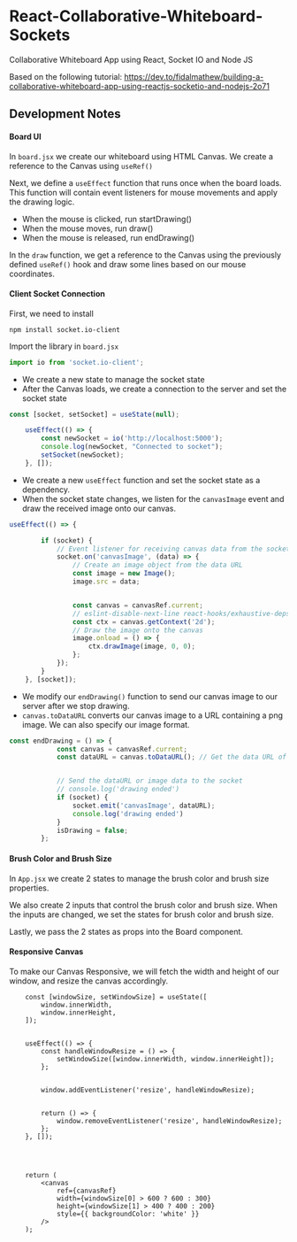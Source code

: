 # React-Collaborative-Whiteboard-Sockets
Collaborative Whiteboard App using React, Socket IO and Node JS

Based on the following tutorial: https://dev.to/fidalmathew/building-a-collaborative-whiteboard-app-using-reactjs-socketio-and-nodejs-2o71

## Development Notes
#### Board UI

In `board.jsx` we create our whiteboard using HTML Canvas. We create a reference to the Canvas using `useRef()`

Next, we define a `useEffect` function that runs once when the board loads. This function will contain event listeners for mouse movements and apply the drawing logic. 

- When the mouse is clicked, run startDrawing()
- When the mouse moves, run draw()
- When the mouse is released, run endDrawing()

In the `draw` function, we get a reference to the Canvas using the previously defined `useRef()` hook and draw some lines based on our mouse coordinates. 

#### Client Socket Connection
First, we need to install 
```
npm install socket.io-client
```

Import the library in `board.jsx`
```jsx
import io from 'socket.io-client';
```

- We create a new state to manage the socket state
- After the Canvas loads, we create a connection to the server and set the socket state

```jsx
const [socket, setSocket] = useState(null);

    useEffect(() => {
        const newSocket = io('http://localhost:5000');
        console.log(newSocket, "Connected to socket");
        setSocket(newSocket);
    }, []);
```

- We create a new `useEffect` function and set the socket state as a dependency. 
- When the socket state changes, we listen for the `canvasImage` event and draw the received image onto our canvas. 

```jsx
useEffect(() => {

        if (socket) {
            // Event listener for receiving canvas data from the socket
            socket.on('canvasImage', (data) => {
                // Create an image object from the data URL
                const image = new Image();
                image.src = data;


                const canvas = canvasRef.current;
                // eslint-disable-next-line react-hooks/exhaustive-deps
                const ctx = canvas.getContext('2d');
                // Draw the image onto the canvas
                image.onload = () => {
                    ctx.drawImage(image, 0, 0);
                };
            });
        }
    }, [socket]);
```

- We modify our `endDrawing()` function to send our canvas image to our server after we stop drawing. 
- `canvas.toDataURL` converts our canvas image to a URL containing a png image. We can also specify our image format. 

```jsx
const endDrawing = () => {
            const canvas = canvasRef.current;
            const dataURL = canvas.toDataURL(); // Get the data URL of the canvas content


            // Send the dataURL or image data to the socket
            // console.log('drawing ended')
            if (socket) {
                socket.emit('canvasImage', dataURL);
                console.log('drawing ended')
            }
            isDrawing = false;
        };
```

#### Brush Color and Brush Size
In `App.jsx` we create 2 states to manage the brush color and brush size properties. 

We also create 2 inputs that control the brush color and brush size. When the inputs are changed, we set the states for brush color and brush size. 

Lastly, we pass the 2 states as props into the Board component. 

#### Responsive Canvas
To make our Canvas Responsive, we will fetch the width and height of our window, and resize the canvas accordingly. 

```JSX
    const [windowSize, setWindowSize] = useState([
        window.innerWidth,
        window.innerHeight,
    ]);


    useEffect(() => {
        const handleWindowResize = () => {
            setWindowSize([window.innerWidth, window.innerHeight]);
        };


        window.addEventListener('resize', handleWindowResize);


        return () => {
            window.removeEventListener('resize', handleWindowResize);
        };
    }, []);




    return (
        <canvas
            ref={canvasRef}
            width={windowSize[0] > 600 ? 600 : 300}
            height={windowSize[1] > 400 ? 400 : 200}
            style={{ backgroundColor: 'white' }}
        />
    );
```